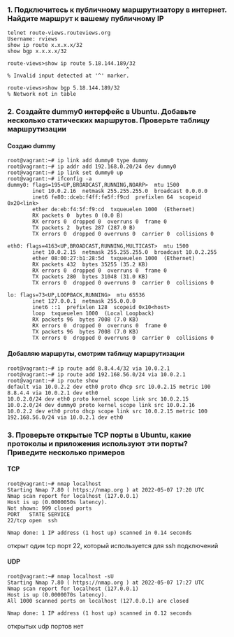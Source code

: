 ### 1. Подключитесь к публичному маршрутизатору в интернет. Найдите маршрут к вашему публичному IP
```
telnet route-views.routeviews.org
Username: rviews
show ip route x.x.x.x/32
show bgp x.x.x.x/32
```

```
route-views>show ip route 5.18.144.189/32
                                      ^
% Invalid input detected at '^' marker.
```

```
route-views>show bgp 5.18.144.189/32
% Network not in table
```
### 2. Создайте dummy0 интерфейс в Ubuntu. Добавьте несколько статических маршрутов. Проверьте таблицу маршрутизации
#### Создаю dummy
```
root@vagrant:~# ip link add dummy0 type dummy
root@vagrant:~# ip addr add 192.168.0.20/24 dev dummy0
root@vagrant:~# ip link set dummy0 up
root@vagrant:~# ifconfig -a
dummy0: flags=195<UP,BROADCAST,RUNNING,NOARP>  mtu 1500
        inet 10.0.2.16  netmask 255.255.255.0  broadcast 0.0.0.0
        inet6 fe80::dceb:f4ff:fe5f:f9cd  prefixlen 64  scopeid 0x20<link>
        ether de:eb:f4:5f:f9:cd  txqueuelen 1000  (Ethernet)
        RX packets 0  bytes 0 (0.0 B)
        RX errors 0  dropped 0  overruns 0  frame 0
        TX packets 2  bytes 287 (287.0 B)
        TX errors 0  dropped 0 overruns 0  carrier 0  collisions 0

eth0: flags=4163<UP,BROADCAST,RUNNING,MULTICAST>  mtu 1500
        inet 10.0.2.15  netmask 255.255.255.0  broadcast 10.0.2.255
        ether 08:00:27:b1:28:5d  txqueuelen 1000  (Ethernet)
        RX packets 432  bytes 35255 (35.2 KB)
        RX errors 0  dropped 0  overruns 0  frame 0
        TX packets 280  bytes 31048 (31.0 KB)
        TX errors 0  dropped 0 overruns 0  carrier 0  collisions 0

lo: flags=73<UP,LOOPBACK,RUNNING>  mtu 65536
        inet 127.0.0.1  netmask 255.0.0.0
        inet6 ::1  prefixlen 128  scopeid 0x10<host>
        loop  txqueuelen 1000  (Local Loopback)
        RX packets 96  bytes 7008 (7.0 KB)
        RX errors 0  dropped 0  overruns 0  frame 0
        TX packets 96  bytes 7008 (7.0 KB)
        TX errors 0  dropped 0 overruns 0  carrier 0  collisions 0
```
#### Добавляю маршруты, смотрим таблицу маршрутизации
```
root@vagrant:~# ip route add 8.8.4.4/32 via 10.0.2.1
root@vagrant:~# ip route add 192.168.56.0/24 via 10.0.2.1
root@vagrant:~# ip route show
default via 10.0.2.2 dev eth0 proto dhcp src 10.0.2.15 metric 100
8.8.4.4 via 10.0.2.1 dev eth0
10.0.2.0/24 dev eth0 proto kernel scope link src 10.0.2.15
10.0.2.0/24 dev dummy0 proto kernel scope link src 10.0.2.16
10.0.2.2 dev eth0 proto dhcp scope link src 10.0.2.15 metric 100
192.168.56.0/24 via 10.0.2.1 dev eth0

```
### 3. Проверьте открытые TCP порты в Ubuntu, какие протоколы и приложения используют эти порты? Приведите несколько примеров

#### TCP
```
root@vagrant:~# nmap localhost
Starting Nmap 7.80 ( https://nmap.org ) at 2022-05-07 17:20 UTC
Nmap scan report for localhost (127.0.0.1)
Host is up (0.0000050s latency).
Not shown: 999 closed ports
PORT   STATE SERVICE
22/tcp open  ssh

Nmap done: 1 IP address (1 host up) scanned in 0.14 seconds
```
открыт один tcp порт 22, который используется для ssh подключений
#### UDP
```
root@vagrant:~# nmap localhost -sU
Starting Nmap 7.80 ( https://nmap.org ) at 2022-05-07 17:27 UTC
Nmap scan report for localhost (127.0.0.1)
Host is up (0.0000070s latency).
All 1000 scanned ports on localhost (127.0.0.1) are closed

Nmap done: 1 IP address (1 host up) scanned in 0.12 seconds
```
открытых udp портов нет
